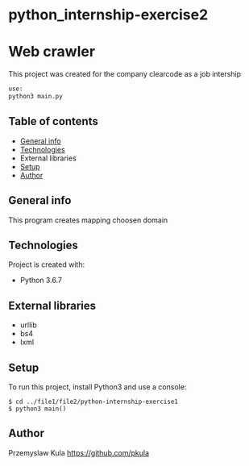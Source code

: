 # python_internship-exercise2
# Web crawler

This project was created for the company clearcode as a job intership


```Python
use:
python3 main.py


```
## Table of contents
* [General info](#general-info)
* [Technologies](#technologies)
* External libraries
* [Setup](#setup)
* [Author](#author)

## General info

This program creates mapping choosen domain

## Technologies

Project is created with:
* Python 3.6.7

## External libraries

* urllib
* bs4
* lxml


## Setup
To run this project, install Python3 and use a console:

```
$ cd ../file1/file2/python-internship-exercise1
$ python3 main() 

```


## Author

Przemyslaw Kula
https://github.com/pkula
